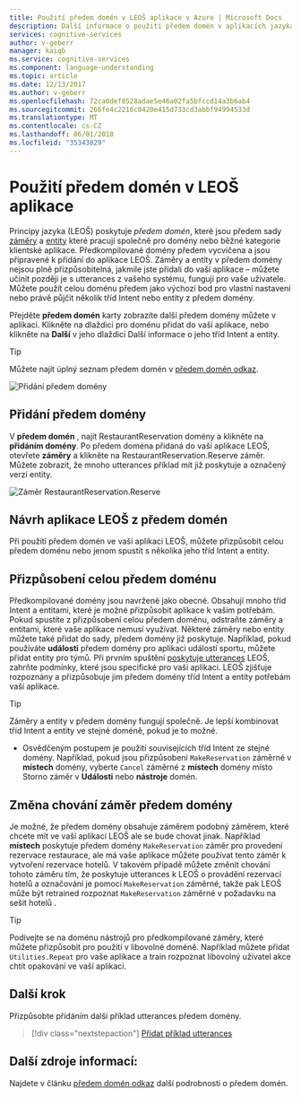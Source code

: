 ```yaml
---
title: Použití předem domén v LEOŠ aplikace v Azure | Microsoft Docs
description: Další informace o použití předem domén v aplikacích jazyka Principy inteligentního služby (LEOŠ).
services: cognitive-services
author: v-geberr
manager: kaiqb
ms.service: cognitive-services
ms.component: language-understanding
ms.topic: article
ms.date: 12/13/2017
ms.author: v-geberr
ms.openlocfilehash: 72ca0def8528adae5e46a02fa5bfccd14a3b6ab4
ms.sourcegitcommit: 266fe4c2216c0420e415d733cd3abbf94994533d
ms.translationtype: MT
ms.contentlocale: cs-CZ
ms.lasthandoff: 06/01/2018
ms.locfileid: "35343829"
---
```

# <a name="use-prebuilt-domains-in-luis-apps"></a>Použití předem domén v LEOŠ aplikace  

Principy jazyka (LEOŠ) poskytuje *předem domén*, které jsou předem sady [záměry](luis-how-to-add-intents.md) a [entity](luis-concept-entity-types.md) které pracují společně pro domény nebo běžné kategorie klientské aplikace. Předkompilované domény předem vycvičena a jsou připravené k přidání do aplikace LEOŠ. Záměry a entity v předem domény nejsou plně přizpůsobitelná, jakmile jste přidali do vaší aplikace – můžete učinit později je s utterances z vašeho systému, fungují pro vaše uživatele. Můžete použít celou doménu předem jako výchozí bod pro vlastní nastavení nebo právě půjčit několik tříd Intent nebo entity z předem domény. 

Přejděte **předem domén** karty zobrazíte další předem domény můžete v aplikaci. Klikněte na dlaždici pro doménu přidat do vaší aplikace, nebo klikněte na **Další** v jeho dlaždici Další informace o jeho tříd Intent a entity.

> [!TIP]
> Můžete najít úplný seznam předem domén v [předem domén odkaz](./luis-reference-prebuilt-domains.md).

![Přidání předem domény](./media/luis-how-to-prebuilt-domain-entities/add-prebuilt-domain.png)


## <a name="add-a-prebuilt-domain"></a>Přidání předem domény
V **předem domén** , najít RestaurantReservation domény a klikněte na **přidáním domény**. Po předem doména přidaná do vaší aplikace LEOŠ, otevřete **záměry** a klikněte na RestaurantReservation.Reserve záměr. Můžete zobrazit, že mnoho utterances příklad mít již poskytuje a označený verzí entity.

![Záměr RestaurantReservation.Reserve](./media/luis-how-to-prebuilt-domain-entities/prebuilt-domain-restaurant-reservation.png)


## <a name="designing-luis-apps-from-prebuilt-domains"></a>Návrh aplikace LEOŠ z předem domén
Při použití předem domén ve vaší aplikaci LEOŠ, můžete přizpůsobit celou předem doménu nebo jenom spustit s několika jeho tříd Intent a entity.

## <a name="customizing-an-entire-prebuilt-domain"></a>Přizpůsobení celou předem doménu
Předkompilované domény jsou navržené jako obecné. Obsahují mnoho tříd Intent a entitami, které je možné přizpůsobit aplikace k vašim potřebám. Pokud spustíte z přizpůsobení celou předem doménu, odstraňte záměry a entitami, které vaše aplikace nemusí využívat. Některé záměry nebo entity můžete také přidat do sady, předem domény již poskytuje. Například, pokud používáte **události** předem domény pro aplikaci událostí sportu, můžete přidat entity pro týmů. Při prvním spuštění [poskytuje utterances](luis-how-to-add-example-utterances.md) LEOŠ, zahrňte podmínky, které jsou specifické pro vaši aplikaci. LEOŠ zjišťuje rozpoznány a přizpůsobuje jim předem domény tříd Intent a entity potřebám vaší aplikace. 

> [!TIP]
> Záměry a entity v předem domény fungují společně. Je lepší kombinovat tříd Intent a entity ve stejné doméně, pokud je to možné.
> * Osvědčeným postupem je použití souvisejících tříd Intent ze stejné domény. Například, pokud jsou přizpůsobení `MakeReservation` záměrné v **místech** domény, vyberte `Cancel` záměrné z **místech** domény místo Storno záměr v **Události** nebo **nástroje** domén.

## <a name="changing-the-behavior-of-a-prebuilt-domain-intent"></a>Změna chování záměr předem domény
Je možné, že předem domény obsahuje záměrem podobný záměrem, které chcete mít ve vaší aplikaci LEOŠ ale se bude chovat jinak. Například **místech** poskytuje předem domény `MakeReservation` záměr pro provedení rezervace restaurace, ale má vaše aplikace můžete používat tento záměr k vytvoření rezervace hotelů. V takovém případě můžete změnit chování tohoto záměru tím, že poskytuje utterances k LEOŠ o provádění rezervací hotelů a označování je pomocí `MakeReservation` záměrné, takže pak LEOŠ může být retrained rozpoznat `MakeReservation` záměrné v požadavku na sešit hotelů .

> [!TIP]
> Podívejte se na doménu nástrojů pro předkompilované záměry, které můžete přizpůsobit pro použití v libovolné doméně. Například můžete přidat `Utilities.Repeat` pro vaše aplikace a train rozpoznat libovolný uživatel akce chtít opakování ve vaší aplikaci.


## <a name="next-step"></a>Další krok

Přizpůsobte přidáním další příklad utterances předem domény.

> [!div class="nextstepaction"]
> [Přidat příklad utterances](./luis-how-to-add-example-utterances.md)

## <a name="additional-resources"></a>Další zdroje informací:

Najdete v článku [předem domén odkaz](./luis-reference-prebuilt-domains.md) další podrobnosti o předem domén.
